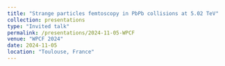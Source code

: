 ```yaml
---
title: "Strange particles femtoscopy in PbPb collisions at 5.02 TeV"
collection: presentations
type: "Invited talk"
permalink: /presentations/2024-11-05-WPCF
venue: "WPCF 2024"
date: 2024-11-05
location: "Toulouse, France"
---
```

